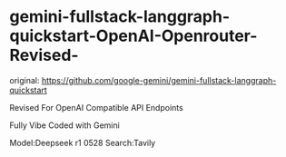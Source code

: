 # gemini-fullstack-langgraph-quickstart-OpenAI-Openrouter-Revised-
original: https://github.com/google-gemini/gemini-fullstack-langgraph-quickstart

Revised For OpenAI Compatible API Endpoints

Fully Vibe Coded with Gemini

Model:Deepseek r1 0528
Search:Tavily
